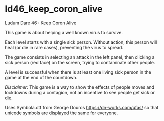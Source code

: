 # ld46_keep_coron_alive
Ludum Dare 46 : Keep Coron Alive

This game is about helping a well known virus to survive.

Each level starts with a single sick person. Without action, this person will heal (or die in rare cases), preventing the virus to spread.</p>

The game consists in selecting an attack in the left panel, then clicking a sick person (red face) on the screen, trying to contaminate other people.</p>
A level is successful when there is at least one living sick person in the game at the end of the countdown.

*Disclaimer*:
This game is a way to show the effects of people moves and lockdowns during a contagion, not an incentive to see people get sick or die.

Uses Symbola.otf from George Douros https://dn-works.com/ufas/ so that unicode symbols are displayed the same for everyone.